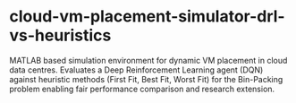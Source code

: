 # cloud-vm-placement-simulator-drl-vs-heuristics
MATLAB based simulation environment for dynamic VM placement in cloud data centres. Evaluates a Deep Reinforcement Learning  agent (DQN) against heuristic methods (First Fit, Best Fit, Worst Fit) for the Bin-Packing problem enabling fair performance comparison and  research extension.
